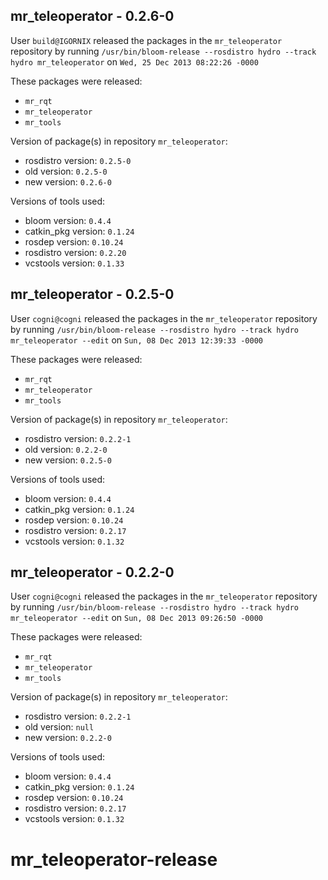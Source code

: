 ## mr_teleoperator - 0.2.6-0

User `build@IGORNIX` released the packages in the `mr_teleoperator` repository by running `/usr/bin/bloom-release --rosdistro hydro --track hydro mr_teleoperator` on `Wed, 25 Dec 2013 08:22:26 -0000`

These packages were released:
- `mr_rqt`
- `mr_teleoperator`
- `mr_tools`

Version of package(s) in repository `mr_teleoperator`:
- rosdistro version: `0.2.5-0`
- old version: `0.2.5-0`
- new version: `0.2.6-0`

Versions of tools used:
- bloom version: `0.4.4`
- catkin_pkg version: `0.1.24`
- rosdep version: `0.10.24`
- rosdistro version: `0.2.20`
- vcstools version: `0.1.33`


## mr_teleoperator - 0.2.5-0

User `cogni@cogni` released the packages in the `mr_teleoperator` repository by running `/usr/bin/bloom-release --rosdistro hydro --track hydro mr_teleoperator --edit` on `Sun, 08 Dec 2013 12:39:33 -0000`

These packages were released:
- `mr_rqt`
- `mr_teleoperator`
- `mr_tools`

Version of package(s) in repository `mr_teleoperator`:
- rosdistro version: `0.2.2-1`
- old version: `0.2.2-0`
- new version: `0.2.5-0`

Versions of tools used:
- bloom version: `0.4.4`
- catkin_pkg version: `0.1.24`
- rosdep version: `0.10.24`
- rosdistro version: `0.2.17`
- vcstools version: `0.1.32`


## mr_teleoperator - 0.2.2-0

User `cogni@cogni` released the packages in the `mr_teleoperator` repository by running `/usr/bin/bloom-release --rosdistro hydro --track hydro mr_teleoperator --edit` on `Sun, 08 Dec 2013 09:26:50 -0000`

These packages were released:
- `mr_rqt`
- `mr_teleoperator`
- `mr_tools`

Version of package(s) in repository `mr_teleoperator`:
- rosdistro version: `0.2.2-1`
- old version: `null`
- new version: `0.2.2-0`

Versions of tools used:
- bloom version: `0.4.4`
- catkin_pkg version: `0.1.24`
- rosdep version: `0.10.24`
- rosdistro version: `0.2.17`
- vcstools version: `0.1.32`


mr_teleoperator-release
=======================
